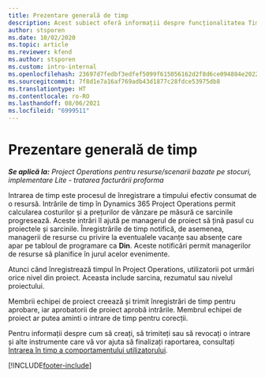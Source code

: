```yaml
---
title: Prezentare generală de timp
description: Acest subiect oferă informații despre funcționalitatea Timp din Dynamics 365 Project Operations.
author: stsporen
ms.date: 10/02/2020
ms.topic: article
ms.reviewer: kfend
ms.author: stsporen
ms.custom: intro-internal
ms.openlocfilehash: 23697d7fedbf3edfef5099f615056162d2f8d6ce094884e20229123c17006311
ms.sourcegitcommit: 7f8d1e7a16af769adb43d1877c28fdce53975db8
ms.translationtype: HT
ms.contentlocale: ro-RO
ms.lasthandoff: 08/06/2021
ms.locfileid: "6999511"
---
```

# <a name="time-overview"></a>Prezentare generală de timp

_**Se aplică la:** Project Operations pentru resurse/scenarii bazate pe stocuri, implementare Lite - tratarea facturării proforma_

Intrarea de timp este procesul de înregistrare a timpului efectiv consumat de o resursă. Intrările de timp în Dynamics 365 Project Operations permit calcularea costurilor și a prețurilor de vânzare pe măsură ce sarcinile progresează. Aceste intrări îl ajută pe managerul de proiect să țină pasul cu proiectele și sarcinile. Înregistrările de timp notifică, de asemenea, managerii de resurse cu privire la eventualele vacanțe sau absențe care apar pe tabloul de programare ca **Din**. Aceste notificări permit managerilor de resurse să planifice în jurul acelor evenimente.

Atunci când înregistrează timpul în Project Operations, utilizatorii pot urmări orice nivel din proiect. Aceasta include sarcina, rezumatul sau nivelul proiectului.

Membrii echipei de proiect creează și trimit înregistrări de timp pentru aprobare, iar aprobatorii de proiect aprobă intrările. Membrul echipei de proiect ar putea aminti o intrare de timp pentru corecții.

Pentru informații despre cum să creați, să trimiteți sau să revocați o intrare și alte instrumente care vă vor ajuta să finalizați raportarea, consultați [Intrarea în timp a comportamentului utilizatorului](ui-behavior-time.md).



[!INCLUDE[footer-include](../includes/footer-banner.md)]